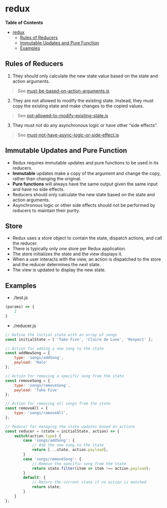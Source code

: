 # redux

<!-- markdown-toc start - Don't edit this section. Run M-x markdown-toc-refresh-toc -->
**Table of Contents**

- [redux](#redux)
    - [Rules of Reducers](#rules-of-reducers)
    - [Immutable Updates and Pure Function](#immutable-updates-and-pure-function)
    - [Examples](#examples)

<!-- markdown-toc end -->


## Rules of Reducers
1. They should only calculate the new state value based on the state and action arguments.
> See [must-be-based-on-action-arguments.js](./rules-of-reducers/must-be-based-on-action-arguments.js )  <br />
2. They are not allowed to modify the existing state. Instead, they must copy the existing state and make changes to the copied values.
> See [not-allowed-to-modify-existing-state.js](./rules-of-reducers/not-allowed-to-modify-existing-state.js)  <br />
3. They must not do any asynchronous logic or have other “side effects”.
> See [must-not-have-async-logic-or-side-effect.js](./rules-of-reducers/must-not-have-async-logic-or-side-effect.js)  <br />

## Immutable Updates and Pure Function
* Redux requires immutable updates and pure functions to be used in its reducers.
* **Immutable** updates make a copy of the argument and change the copy, rather than changing the original.
* **Pure functions** will always have the same output given the same input and have no side effects.
* Reducers should only calculate the new state based on the state and action arguments.
* Asynchronous logic or other side effects should not be performed by reducers to maintain their purity.

## Store
* Redux uses a store object to contain the state, dispatch actions, and call the reducer.
* There is typically only one store per Redux application.
* The store initializes the state and the view displays it.
* When a user interacts with the view, an action is dispatched to the store and the reducer determines the next state.
* The view is updated to display the new state.

## Examples
* ./test.js

```js
(params) => {
    2
}
```

* ./reducer.js

```js
// Define the initial state with an array of songs
const initialState = [ 'Take Five', 'Claire de Lune', 'Respect' ];

// Action for adding a new song to the state
const addNewSong = {
    type: 'songs/addSong',
    payload: 'Halo'
};

// Action for removing a specific song from the state
const removeSong = {
    type: 'songs/removeSong',
    payload: 'Take Five'
};

// Action for removing all songs from the state
const removeAll = {
    type: 'songs/removeAll',
};

// Reducer for managing the state updates based on actions
const reducer = (state = initialState, action) => {
    switch(action.type) {
        case 'songs/addSong': {
            // Add the new song to the state
            return [...state, action.payload];
        }
        case 'songs/removeSong': {
            // Remove the specific song from the state
            return state.filter(item => item !== action.payload);
        }
        default: {
            // Return the current state if no action is matched
            return state;
        }
    }
};
```
